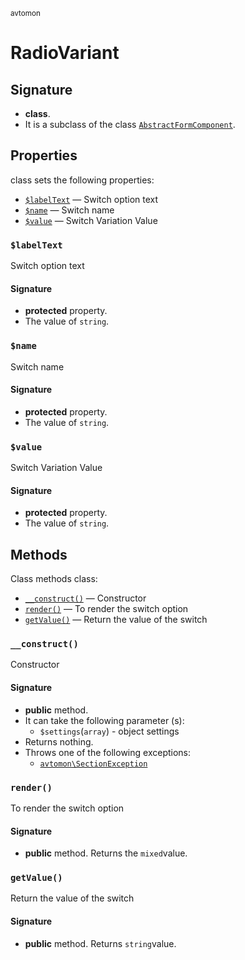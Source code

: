 <small> avtomon </small>

RadioVariant
============

Signature
---------

- **class**.
- It is a subclass of the class [`AbstractFormComponent`](../avtomon/AbstractFormComponent.md).

Properties
----------

class sets the following properties:

  - [`$labelText`](#$labelText) &mdash; Switch option text
  - [`$name`](#$name) &mdash; Switch name
  - [`$value`](#$value) &mdash; Switch Variation Value

### `$labelText`<a name="labelText"> </a>

Switch option text

#### Signature

- **protected** property.
- The value of `string`.

### `$name`<a name="name"> </a>

Switch name

#### Signature

- **protected** property.
- The value of `string`.

### `$value`<a name="value"> </a>

Switch Variation Value

#### Signature

- **protected** property.
- The value of `string`.

Methods
-------

Class methods class:

  - [`__construct()`](#__construct) &mdash; Constructor
  - [`render()`](#render) &mdash; To render the switch option
  - [`getValue()`](#getValue) &mdash; Return the value of the switch

### `__construct()`<a name="__construct"> </a>

Constructor

#### Signature

- **public** method.
- It can take the following parameter (s):
  - `$settings`(`array`) - object settings
- Returns nothing.
- Throws one of the following exceptions:
  - [`avtomon\SectionException`](../avtomon/SectionException.md)

### `render()`<a name="render"> </a>

To render the switch option

#### Signature

- **public** method.
Returns the `mixed`value.

### `getValue()`<a name="getValue"> </a>

Return the value of the switch

#### Signature

- **public** method.
Returns `string`value.

